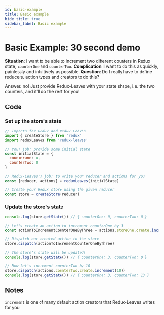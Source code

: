```yaml
---
id: basic-example
title: Basic example
hide_title: true
sidebar_label: Basic example
---
```


# Basic Example: 30 second demo

**Situation**: I want to be able to increment two different counters in Redux state, `counterOne` and `counterTwo`.
**Complication**: I want to do this as quickly, painlessly and intuitively as possible.
**Question**: Do I really have to define reducers, action types and creators to do this?

Answer: no! Just provide Redux-Leaves with your state shape, i.e. the two counters, and it'll do the rest for you!

## Code

### Set up the store's state
```js
// Imports for Redux and Redux-Leaves
import { createStore } from 'redux'
import reduxLeaves from 'redux-leaves'

// Your job: provide some initial state
const initialState = {
  counterOne: 0,
  counterTwo: 0
}

// Redux-Leaves's job: to write your reducer and actions for you
const [reducer, actions] = reduxLeaves(initialState)

// Create your Redux store using the given reducer
const store = createStore(reducer)
```

### Update the store's state
```js
console.log(store.getState()) // { counterOne: 0, counterTwo: 0 }

// Let's create an action to increment counterOne by 3
const actionToIncrementCounterOneByThree = actions.storeOne.create.increment(3)

// Dispatch our created action to the store
store.dispatch(actionToIncrementCounterOneByThree)

// The store's state will be updated!
console.log(store.getState()) // { counterOne: 3, counterTwo: 0 }

// Now let's increment counterTwo by 10
store.dispatch(actions.counterTwo.create.increment(10))
console.log(store.getState()) // { counterOne: 3, counterTwo: 10 }
```

## Notes
`increment` is one of many default action creators that Redux-Leaves writes for you.